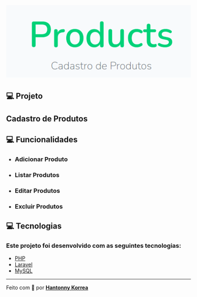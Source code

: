 <h1 align="center">
    <img alt="Products" title="#Products" src="/public/products.png" width="600px" />
</h1>

## 💻 Projeto

<h2>Cadastro de Produtos</h2>

## 💻 Funcionalidades

- <h3>Adicionar Produto</h3>
- <h3>Listar Produtos</h3>
- <h3>Editar Produtos</h3>
- <h3>Excluir Produtos</h3>

## 💻 Tecnologias

<h3>Este projeto foi desenvolvido com as seguintes tecnologias:</h3>

-   [PHP](https://www.php.net)
-   [Laravel](https://laravel.com/)
-   [MySQL](https://www.mysql.com)

---
Feito com 💜 por <a href="https://www.linkedin.com/in/hantonny-korrea-2853911a0/"><b>Hantonny Korrea</b></a>
